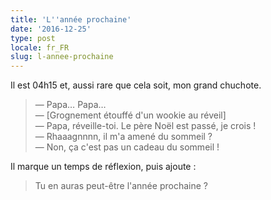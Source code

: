```yaml
---
title: 'L''année prochaine'
date: '2016-12-25'
type: post
locale: fr_FR
slug: l-annee-prochaine
---
```


Il est 04h15 et, aussi rare que cela soit, mon grand chuchote.

<!-- more -->

> — Papa… Papa…  
> — [Grognement étouffé d'un wookie au réveil]  
> — Papa, réveille-toi. Le père Noël est passé, je crois !  
> — Rhaaagnnnn, il m'a amené du sommeil ?  
> — Non, ça c'est pas un cadeau du sommeil !

Il marque un temps de réflexion, puis ajoute :

> Tu en auras peut-être l'année prochaine ?
